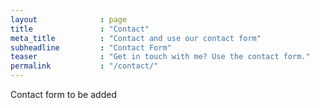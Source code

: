 ```yaml
---
layout              : page
title               : "Contact"
meta_title          : "Contact and use our contact form"
subheadline         : "Contact Form"
teaser              : "Get in touch with me? Use the contact form."
permalink           : "/contact/"
---
```

Contact form to be added
<!--- 
-- If you need a fabulous contact form for your website, I suggest you use the free version of [Wufoo](http://www.wufoo.com/)
--->